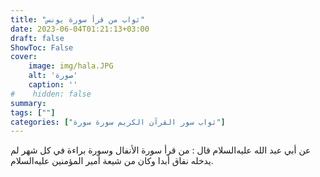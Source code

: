 ```yaml
---
title: "ثواب من قرأ سورة يونس"
date: 2023-06-04T01:21:13+03:00
draft: false
ShowToc: False
cover:
    image: img/hala.JPG
    alt: 'صورة'
    caption: ''
#    hidden: false
summary: 
tags: [""]
categories: ["ثواب سور القرآن الكريم سورة سورة"]
---
```

عن أبي عبد الله
عليه‌السلام قال : من قرأ سورة الأنفال وسورة براءة في كل شهر لم
يدخله نفاق أبدا وكان من شيعة أمير المؤمنين عليه‌السلام.

